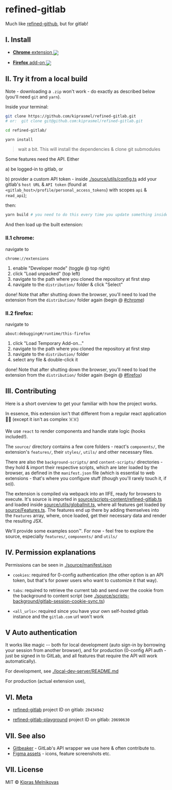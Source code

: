 # refined-gitlab

Much like [refined-github](https://github.com/sindresorhus/refined-github), but for gitlab!

## I. Install


- [**Chrome** extension <img valign="middle" src="https://img.shields.io/chrome-web-store/v/jaafoplpaafgeeclnaakkimfgajikgba.svg?label=%20">](https://chrome.google.com/webstore/detail/refined-gitlab/jaafoplpaafgeeclnaakkimfgajikgba/)

- [**Firefox** add-on <img valign="middle" src="https://img.shields.io/amo/v/refined-gitlab.svg?label=%20">](https://addons.mozilla.org/en-US/firefox/addon/refined-gitlab/)

## II. Try it from a local build

Note - downloading a `.zip` won't work - do exactly as described below (you'll need `git` and `yarn`).

Inside your terminal:

```sh
git clone https://github.com/kiprasmel/refined-gitlab.git
# or:  git clone git@github.com:kiprasmel/refined-gitlab.git

cd refined-gitlab/

yarn install
```

> wait a bit. This will install the dependencies & clone git submodules

Some features need the API. Either

a) be logged-in to gitlab, or

b) provider a custom API token - inside [./source/utils/config.ts](./source/utils/config.ts) add your gitlab's `host URL` & `API token` (found at `<gitlab_host>/profile/personal_access_tokens`) with scopes `api` & `read_api`);

then:

```sh
yarn build # you need to do this every time you update something inside this repository
```

And then load up the built extension:

### II.1 chrome:

navigate to

```
chrome://extensions
```

1. enable "Developer mode" (toggle @ top right)
1. click "Load unpacked" (top left)
1. navigate to the path where you cloned the repository at first step
1. navigate to the `distribution/` folder & click "Select"

done! Note that after shutting down the browser, you'll need to load the extension from the `distribution/` folder again (begin @ [#chrome](#ii.1-chrome))

### II.2 firefox:

navigate to

```
about:debugging#/runtime/this-firefox
```

1. click "Load Temporary Add-on..."
1. navigate to the path where you cloned the repository at first step
1. navigate to the `distribution/` folder
1. select any file & double-click it

done! Note that after shutting down the browser, you'll need to load the extension from the `distribution/` folder again (begin @ [#firefox](#ii.2-firefox))

## III. Contributing

Here is a short overview to get your familiar with how the project works.

In essence, this extension isn't that different from a regular react application 🤷‍♀️ (except it isn't as complex ☠️☠️)

We use `react` to render components and handle state logic (hooks included!).

The `source/` directory contains a few core folders - react's `components/`, the extension's `features/`, their `styles/`,  `utils/` and other necessary files.

There are also the `background-scripts/` and `content-scripts/` directories - they hold & import their respective scripts, which are later loaded by the browser, as defined in the `manifest.json` file (which is essential to web extensions - that's where you configure stuff (though you'll rarely touch it, if so)).

The extension is compiled via webpack into an IIFE, ready for browsers to execute. It's source is imported in [source/scripts-content/refined-gitlab.ts](source/scripts-content/refined-gitlab.ts) and loaded inside [source/utils/globalInit.ts](source/utils/globalInit.ts), where all features get loaded by [source/Features.ts](source/Features.ts). The features end up there by adding themselves into the `Features` array, where, once loaded, get their necessary data and render the resulting JSX.

We'll provide some examples soon™️. For now - feel free to explore the source, especially `features/`, `components/` and `utils/`

<!--
TODO - introduce the gitlab API, gitbeaker etc. before showing an example feature
-->

<!--
TODO - provide an example feature

An example feature, which would, let's say, show the total number of commits you've made, could look like this:

```tsx
// source/features/show-total-commit-count.tsx

import React, { useState, useEffect } from "react";

import { Feature, features } from "../Features";
import { api } from "../utils/api";
import { renderNextTo } from "../utils/renderNextTo";

export const showTotalCommitCount: Feature = (config) => {

	const reactComponent = () => {
		const [commitCount, setCommitCount] = useState<number>(0);

		useEffect(() => {


		}, [])

		return (<>

		</>)
	}

	const nodeId = "total-commits";
	const additionalClassesForTopLevelElement = [];

	/** TODO simplify the `renderNextTo` util so that we don't need all of this lmao */
	renderNextTo(".contrib-calendar", nodeId, additionalClassesForTopLevelElement, reactComponent)
}

features.add({
	id: "show-total-commit-count",
	feature: changeBackgroundColor,
	**waitForDom**Loaded: true,
});

``` -->

## IV. Permission explanations

Permissions can be seen in [./source/manifest.json](./source/manifest.json)

- `cookies`: required for 0-config authentication (the other option is an API token, but that's for power users who want to customize it that way).

- `tabs`: required to retrieve the current tab and send over the cookie from the background to content script (see [./source/scripts-background/gitlab-session-cookie-sync.ts](./source/scripts-background/gitlab-session-cookie-sync.ts))
- `<all_urls>`: required since you have your own self-hosted gitlab instance and the `gitlab.com` url won't work

## V Auto authentication

It works like magic -- both for local development (auto sign-in by borrowing your session from another browser), and for production (0-config API auth - just be signed in to GitLab, and all features that require the API will work automatically).

For development, see [./local-dev-server/README.md](./local-dev-server/README.md)

For production (actual extension use),


## VI. Meta

- [refined-gitlab](https://gitlab.com/kiprasmel/refined-gitlab) project ID on gitlab: `20434942`

- [refined-gitlab-playground](https://gitlab.com/kiprasmel/refined-gitlab-playground) project ID on gitlab: `20690630`


## VII. See also

- [Gitbeaker](https://github.com/jdalrymple/gitbeaker/) - GitLab's API wrapper we use here & often contribute to.
- [Figma assets](https://www.figma.com/file/PyOJIJOClNV2dZs4QWU7Pa/Refined-GitLab) - icons, feature screenshots etc.

## VII. License

MIT © [Kipras Melnikovas](https://gitlab.com/kiprasmel)
